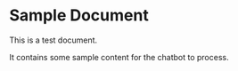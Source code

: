 # Sample Document

This is a test document.

It contains some sample content for the chatbot to process.
